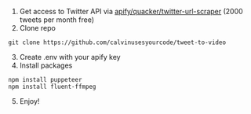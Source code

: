 1. Get access to Twitter API via [apify/quacker/twitter-url-scraper](https://console.apify.com/actors/KVJr35xjTw2XyvMeK/console) (2000 tweets per month free)
2. Clone repo
```
git clone https://github.com/calvinusesyourcode/tweet-to-video
```
3. Create .env with your apify key
4. Install packages
```
npm install puppeteer
npm install fluent-ffmpeg
```
5. Enjoy!